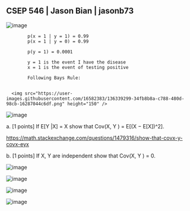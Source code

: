 ## CSEP 546 | Jason Bian | jasonb73

![image](https://user-images.githubusercontent.com/16582383/136450304-97c3bb40-8dfc-4a4e-92af-bcebffb6ca39.png)


            p(x = 1 | y = 1) = 0.99
            p(x = 1 | y = 0) = 0.99
            
            p(y = 1) = 0.0001
            
            y = 1 is the event I have the disease
            x = 1 is the event of testing positive

            Following Bays Rule:
            

      <img src="https://user-images.githubusercontent.com/16582383/136339299-34fb8b8a-c788-480d-98cb-16287044c6df.png" height="150" />


![image](https://user-images.githubusercontent.com/16582383/136450327-194658c0-ca36-4a0b-b1e2-863c65abafe6.png)


   a. [1 points] If E[Y |X] = X show that Cov(X, Y ) = E[(X − E[X])^2].
   
   https://math.stackexchange.com/questions/1479316/show-that-covx-y-covx-eyx
   
   b. [1 points] If X, Y are independent show that Cov(X, Y ) = 0.
   
   ![image](https://user-images.githubusercontent.com/16582383/136343614-73c21015-f9f3-49ea-a0c8-aea5b5b5a0a7.png)
   
![image](https://user-images.githubusercontent.com/16582383/136450351-c47eca10-6540-469c-9f0c-846391e96811.png)

   ![image](https://user-images.githubusercontent.com/16582383/136449974-015facc9-d0ee-435f-97fb-0f44d6b6301c.png)
   
   
![image](https://user-images.githubusercontent.com/16582383/136450227-4529e53d-7655-440c-8ecf-2d05c9baefc4.png)











